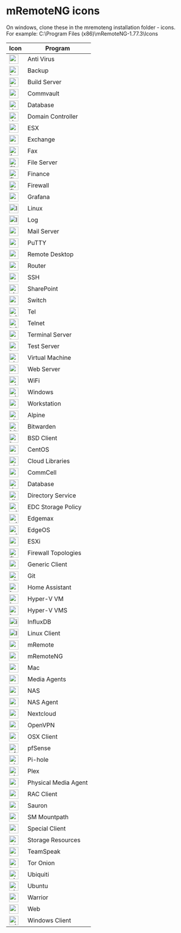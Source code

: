 # mRemoteNG icons
On windows, clone these in the mremoteng installation folder - icons.<br>
For example: C:\Program Files (x86)\mRemoteNG-1.77.3\Icons

| Icon | Program |
| -------------------- | ---------------------------- |
| <img src="Anti Virus.ico" alt="anti_virus_icon" style="width:25px;height:auto;"> | Anti Virus |
| <img src="Backup.ico" alt="backup_icon" style="width:25px;height:auto;"> | Backup |
| <img src="Build Server.ico" alt="build_server_icon" style="width:25px;height:auto;"> | Build Server |
| <img src="Commvault.ico" alt="commvault_icon" style="width:25px;height:auto;"> | Commvault |
| <img src="Database.ico" alt="database_icon" style="width:25px;height:auto;"> | Database |
| <img src="Domain Controller.ico" alt="domain_controller_icon" style="width:25px;height:auto;"> | Domain Controller |
| <img src="ESX.ico" alt="esx_icon" style="width:25px;height:auto;"> | ESX |
| <img src="Exchange.ico" alt="exchange_icon" style="width:25px;height:auto;"> | Exchange |
| <img src="Fax.ico" alt="fax_icon" style="width:25px;height:auto;"> | Fax |
| <img src="File Server.ico" alt="file_server_icon" style="width:25px;height:auto;"> | File Server |
| <img src="Finance.ico" alt="finance_icon" style="width:25px;height:auto;"> | Finance |
| <img src="Firewall.ico" alt="firewall_icon" style="width:25px;height:auto;"> | Firewall |
| <img src="Grafana_icon.ico" alt="grafana_icon" style="width:25px;height:auto;"> | Grafana |
| <img src="Linux.ico" alt="linux_icon" style="width:25px;height:auto;"> | Linux |
| <img src="Log.ico" alt="log_icon" style="width:25px;height:auto;"> | Log |
| <img src="Mail Server.ico" alt="mail_server_icon" style="width:25px;height:auto;"> | Mail Server |
| <img src="PuTTY.ico" alt="putty_icon" style="width:25px;height:auto;"> | PuTTY |
| <img src="Remote Desktop.ico" alt="remote_desktop_icon" style="width:25px;height:auto;"> | Remote Desktop |
| <img src="Router.ico" alt="router_icon" style="width:25px;height:auto;"> | Router |
| <img src="SSH.ico" alt="ssh_icon" style="width:25px;height:auto;"> | SSH |
| <img src="SharePoint.ico" alt="sharepoint_icon" style="width:25px;height:auto;"> | SharePoint |
| <img src="Switch.ico" alt="switch_icon" style="width:25px;height:auto;"> | Switch |
| <img src="Tel.ico" alt="tel_icon" style="width:25px;height:auto;"> | Tel |
| <img src="Telnet.ico" alt="telnet_icon" style="width:25px;height:auto;"> | Telnet |
| <img src="Terminal Server.ico" alt="terminal_server_icon" style="width:25px;height:auto;"> | Terminal Server |
| <img src="Test Server.ico" alt="test_server_icon" style="width:25px;height:auto;"> | Test Server |
| <img src="Virtual Machine.ico" alt="virtual_machine_icon" style="width:25px;height:auto;"> | Virtual Machine |
| <img src="Web Server.ico" alt="web_server_icon" style="width:25px;height:auto;"> | Web Server |
| <img src="WiFi.ico" alt="wifi_icon" style="width:25px;height:auto;"> | WiFi |
| <img src="Windows.ico" alt="windows_icon" style="width:25px;height:auto;"> | Windows |
| <img src="Workstation.ico" alt="workstation_icon" style="width:25px;height:auto;"> | Workstation |
| <img src="alpine.ico" alt="alpine_icon" style="width:25px;height:auto;"> | Alpine |
| <img src="bitwarden.ico" alt="bitwarden_icon" style="width:25px;height:auto;"> | Bitwarden |
| <img src="bsd_client.ico" alt="bsd_client_icon" style="width:25px;height:auto;"> | BSD Client |
| <img src="centos.ico" alt="centos_icon" style="width:25px;height:auto;"> | CentOS |
| <img src="cloudlibraries_16.ico" alt="cloudlibraries_16_icon" style="width:25px;height:auto;"> | Cloud Libraries |
| <img src="commcell.ico" alt="commcell_icon" style="width:25px;height:auto;"> | CommCell |
| <img src="database_16.ico" alt="database_16_icon" style="width:25px;height:auto;"> | Database |
| <img src="directoryservice_16.ico" alt="directoryservice_16_icon" style="width:25px;height:auto;"> | Directory Service |
| <img src="edcstoragepolicyicon.ico" alt="edcstoragepolicyicon" style="width:25px;height:auto;"> | EDC Storage Policy |
| <img src="edgemax.ico" alt="edgemax_icon" style="width:25px;height:auto;"> | Edgemax |
| <img src="edgeos.ico" alt="edgeos_icon" style="width:25px;height:auto;"> | EdgeOS |
| <img src="esxi.ico" alt="esxi_icon" style="width:25px;height:auto;"> | ESXi |
| <img src="firewall_topologies.ico" alt="firewall_topologies_icon" style="width:25px;height:auto;"> | Firewall Topologies |
| <img src="generic_client_16.ico" alt="generic_client_16_icon" style="width:25px;height:auto;"> | Generic Client |
| <img src="git.ico" alt="git_icon" style="width:25px;height:auto;"> | Git |
| <img src="homeassistant-icon.ico" alt="homeassistant_icon" style="width:25px;height:auto;"> | Home Assistant |
| <img src="hyperv_vm.ico" alt="hyperv_vm_icon" style="width:25px;height:auto;"> | Hyper-V VM |
| <img src="hyperv_vms.ico" alt="hyperv_vms_icon" style="width:25px;height:auto;"> | Hyper-V VMS |
| <img src="influxdb.ico" alt="influxdb_icon" style="width:25px;height:auto;"> | InfluxDB |
| <img src="linux_client.ico" alt="linux_client_icon" style="width:25px;height:auto;"> | Linux Client |
| <img src="mRemote.ico" alt="mRemote_icon" style="width:25px;height:auto;"> | mRemote |
| <img src="mRemoteNG.ico" alt="mRemoteNG_icon" style="width:25px;height:auto;"> | mRemoteNG |
| <img src="mac_16.ico" alt="mac_16_icon" style="width:25px;height:auto;"> | Mac |
| <img src="mediaagents_16x16.ico" alt="mediaagents_16x16_icon" style="width:25px;height:auto;"> | Media Agents |
| <img src="nas_16.ico" alt="nas_16_icon" style="width:25px;height:auto;"> | NAS |
| <img src="nas_agent_16.ico" alt="nas_agent_16_icon" style="width:25px;height:auto;"> | NAS Agent |
| <img src="nextcloud.ico" alt="nextcloud_icon" style="width:25px;height:auto;"> | Nextcloud |
| <img src="openvpn.ico" alt="openvpn_icon" style="width:25px;height:auto;"> | OpenVPN |
| <img src="osx_client.ico" alt="osx_client_icon" style="width:25px;height:auto;"> | OSX Client |
| <img src="pfSense.ico" alt="pfSense_icon" style="width:25px;height:auto;"> | pfSense |
| <img src="pihole.ico" alt="pihole_icon" style="width:25px;height:auto;"> | Pi-hole |
| <img src="plex.ico" alt="plex_icon" style="width:25px;height:auto;"> | Plex |
| <img src="pyhsical-media-agent.ico" alt="pyhsical_media_agent_icon" style="width:25px;height:auto;"> | Physical Media Agent |
| <img src="rac_client.ico" alt="rac_client_icon" style="width:25px;height:auto;"> | RAC Client |
| <img src="sauron.ico" alt="sauron_icon" style="width:25px;height:auto;"> | Sauron |
| <img src="sm_mountpath.ico" alt="sm_mountpath_icon" style="width:25px;height:auto;"> | SM Mountpath |
| <img src="special_client.ico" alt="special_client_icon" style="width:25px;height:auto;"> | Special Client |
| <img src="storage_resources_16.ico" alt="storage_resources_16_icon" style="width:25px;height:auto;"> | Storage Resources |
| <img src="teamspeak.ico" alt="teamspeak_icon" style="width:25px;height:auto;"> | TeamSpeak |
| <img src="tor-onion.ico" alt="tor_onion_icon" style="width:25px;height:auto;"> | Tor Onion |
| <img src="ubiquiti.ico" alt="ubiquiti_icon" style="width:25px;height:auto;"> | Ubiquiti |
| <img src="ubuntu.ico" alt="ubuntu_icon" style="width:25px;height:auto;"> | Ubuntu |
| <img src="warrior.ico" alt="warrior_icon" style="width:25px;height:auto;"> | Warrior |
| <img src="web.ico" alt="web_icon" style="width:25px;height:auto;"> | Web |
| <img src="windows_client.ico" alt="windows_client_icon" style="width:25px;height:auto;"> | Windows Client |

